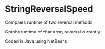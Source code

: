 # StringReversalSpeed
Compares runtime of two reversal methods

Graphs runtime of char array reversal currently

Coded in Java using NetBeans

